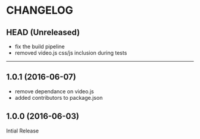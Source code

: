 CHANGELOG
=========

## HEAD (Unreleased)
* fix the build pipeline
* removed video.js css/js inclusion during tests

--------------------

## 1.0.1 (2016-06-07)
* remove dependance on video.js
* added contributors to package.json

## 1.0.0 (2016-06-03)
Intial Release


